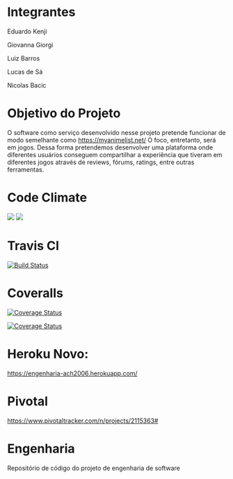 # Integrantes
Eduardo Kenji

Giovanna Giorgi

Luiz Barros

Lucas de Sá

Nicolas Bacic 

# Objetivo do Projeto
O software como serviço desenvolvido nesse projeto pretende funcionar de modo semelhante como https://myanimelist.net/ 
O foco, entretanto, será em jogos. Dessa forma pretendemos desenvolver uma plataforma onde diferentes usuários conseguem compartilhar a experiência que tiveram em diferentes jogos através de reviews, fórums, ratings, entre outras ferramentas. 

# Code Climate
<a href="https://codeclimate.com/github/NickBacic/Engenharia"><img src="https://codeclimate.com/github/NickBacic/Engenharia/badges/gpa.svg" /></a> <a href="https://codeclimate.com/github/NickBacic/Engenharia/coverage"><img src="https://codeclimate.com/github/NickBacic/Engenharia/badges/coverage.svg" /></a>

# Travis CI
[![Build Status](https://travis-ci.org/NickBacic/Engenharia.svg?branch=master)](https://travis-ci.org/NickBacic/Engenharia)

# Coveralls
[![Coverage Status](https://coveralls.io/repos/github/NickBacic/Engenharia/badge.svg?branch=master)](https://coveralls.io/github/NickBacic/Engenharia?branch=master)

[![Coverage Status](https://coveralls.io/repos/github/NickBacic/Engenharia/badge.svg?branch=master)](https://coveralls.io/github/NickBacic/Engenharia?branch=master)

# Heroku Novo:
https://engenharia-ach2006.herokuapp.com/

# Pivotal
https://www.pivotaltracker.com/n/projects/2115363#

# Engenharia
Repositório de código do projeto de engenharia de software
